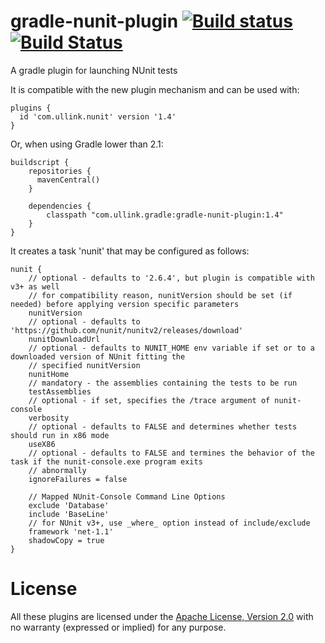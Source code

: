 gradle-nunit-plugin [![Build status](https://ci.appveyor.com/api/projects/status/riwqs7bua948ncvw?svg=true)](https://ci.appveyor.com/project/gluck/gradle-nunit-plugin) [![Build Status](https://travis-ci.org/Ullink/gradle-nunit-plugin.svg?branch=master)](https://travis-ci.org/Ullink/gradle-nunit-plugin)
===================

A gradle plugin for launching NUnit tests

It is compatible with the new plugin mechanism and can be used with:

    plugins {
      id 'com.ullink.nunit' version '1.4'
    }

Or, when using Gradle lower than 2.1:

    buildscript {
        repositories {
          mavenCentral()
        }

        dependencies {
            classpath "com.ullink.gradle:gradle-nunit-plugin:1.4"
        }
    }

It creates a task 'nunit' that may be configured as follows:

    nunit {
        // optional - defaults to '2.6.4', but plugin is compatible with v3+ as well
        // for compatibility reason, nunitVersion should be set (if needed) before applying version specific parameters
        nunitVersion
        // optional - defaults to 'https://github.com/nunit/nunitv2/releases/download'
        nunitDownloadUrl
        // optional - defaults to NUNIT_HOME env variable if set or to a downloaded version of NUnit fitting the
        // specified nunitVersion
        nunitHome
        // mandatory - the assemblies containing the tests to be run
        testAssemblies
        // optional - if set, specifies the /trace argument of nunit-console
        verbosity
        // optional - defaults to FALSE and determines whether tests should run in x86 mode
        useX86
        // optional - defaults to FALSE and termines the behavior of the task if the nunit-console.exe program exits
        // abnormally
        ignoreFailures = false

        // Mapped NUnit-Console Command Line Options
        exclude 'Database'
        include 'BaseLine'
        // for NUnit v3+, use _where_ option instead of include/exclude
        framework 'net-1.1'
        shadowCopy = true
    }

# License

All these plugins are licensed under the [Apache License, Version 2.0](http://www.apache.org/licenses/LICENSE-2.0.html) with no warranty (expressed or implied) for any purpose.
